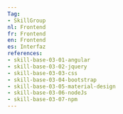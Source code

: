 ```yaml
---
Tag: 
- SkillGroup
nl: Frontend
fr: Frontend
en: Frontend
es: Interfaz
references:
- skill-base-03-01-angular    
- skill-base-03-02-jquery     
- skill-base-03-03-css        
- skill-base-03-04-bootstrap
- skill-base-03-05-material-design
- skill-base-03-06-nodeJs
- skill-base-03-07-npm
---
```

